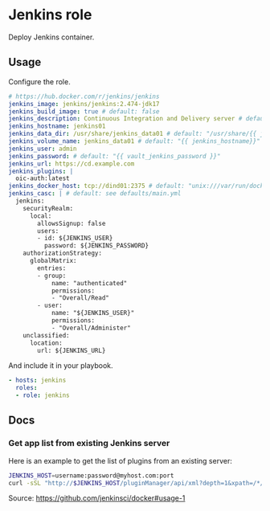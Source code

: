 # Jenkins role

Deploy Jenkins container.

## Usage

Configure the role.

```yml
# https://hub.docker.com/r/jenkins/jenkins
jenkins_image: jenkins/jenkins:2.474-jdk17
jenkins_build_image: true # default: false
jenkins_description: Continuous Integration and Delivery server # default: Jenkins
jenkins_hostname: jenkins01
jenkins_data_dir: /usr/share/jenkins_data01 # default: "/usr/share/{{ jenkins_hostname }}"
jenkins_volume_name: jenkins_data01 # default: "{{ jenkins_hostname}}"
jenkins_user: admin
jenkins_password: # default: "{{ vault_jenkins_password }}"
jenkins_url: https://cd.example.com
jenkins_plugins: |
  oic-auth:latest
jenkins_docker_host: tcp://dind01:2375 # default: "unix:///var/run/docker.sock"
jenkins_casc: | # default: see defaults/main.yml
  jenkins:
    securityRealm:
      local:
        allowsSignup: false
        users:
        - id: ${JENKINS_USER}
          password: ${JENKINS_PASSWORD}
    authorizationStrategy:
      globalMatrix:
        entries:
        - group:
            name: "authenticated"
            permissions:
            - "Overall/Read"
        - user:
            name: "${JENKINS_USER}"
            permissions:
            - "Overall/Administer"
    unclassified:
      location:
        url: ${JENKINS_URL}
```

And include it in your playbook.

```yml
- hosts: jenkins
  roles:
  - role: jenkins
```

## Docs

### Get app list from existing Jenkins server

Here is an example to get the list of plugins from an existing server:

```bash
JENKINS_HOST=username:password@myhost.com:port
curl -sSL "http://$JENKINS_HOST/pluginManager/api/xml?depth=1&xpath=/*/*/shortName|/*/*/version&wrapper=plugins" | perl -pe 's/.*?<shortName>([\w-]+).*?<version>([^<]+)()(<\/\w+>)+/\1 \2\n/g'|sed 's/ /:/'
```

Source: <https://github.com/jenkinsci/docker#usage-1>